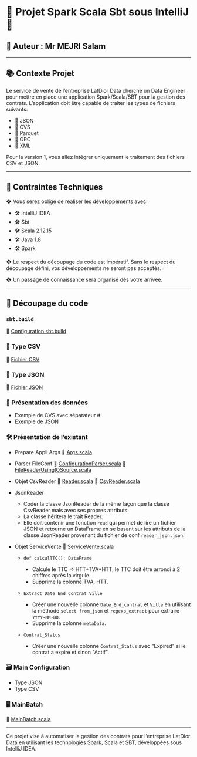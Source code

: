 # 🌟 Projet Spark Scala Sbt sous IntelliJ 🌟

## 👤 Auteur : Mr MEJRI Salam

---

## 📚 Contexte Projet

Le service de vente de l’entreprise LatDior Data cherche un Data Engineer pour mettre en place une application Spark/Scala/SBT pour la gestion des contrats. L’application doit être capable de traiter les types de fichiers suivants:

- 📁 JSON
- 📁 CVS
- 📁 Parquet
- 📁 ORC
- 📁 XML

Pour la version 1, vous allez intégrer uniquement le traitement des fichiers CSV et JSON.

---

## 🔧 Contraintes Techniques

❖ Vous serez obligé de réaliser les développements avec:
- 🛠️ IntelliJ IDEA
- 🛠️ Sbt
- 🛠️ Scala 2.12.15
- 🛠️ Java 1.8
- 🛠️ Spark

❖ Le respect du découpage du code est impératif. Sans le respect du découpage défini, vos développements ne seront pas acceptés.

❖ Un passage de connaissance sera organisé dès votre arrivée.

---

## 📂 Découpage du code

### `sbt.build`
📄 [Configuration sbt.build](https://github.com/mslouma88/SparkProjet/blob/main/build.sbt)

### 📁 Type CSV
📄 [Fichier CSV](https://github.com/mslouma88/SparkProjet/blob/main/src/main/resources/Configuration/reader_csv.json)

### 📁 Type JSON
📄 [Fichier JSON](https://github.com/mslouma88/SparkProjet/blob/main/src/main/resources/Configuration/reader_json.json)

### 📝 Présentation des données

- Exemple de CVS avec séparateur #
- Exemple de JSON

### 🛠️ Présentation de l’existant

- Prepare Appli Args
  📄 [Args.scala](https://github.com/mslouma88/SparkProjet/blob/main/src/main/scala/sda/args/Args.scala)

- Parser FileConf
  📄 [ConfigurationParser.scala](https://github.com/mslouma88/SparkProjet/blob/main/src/main/scala/sda/parser/ConfigurationParser.scala)
  📄 [FileReaderUsingIOSource.scala](https://github.com/mslouma88/SparkProjet/blob/main/src/main/scala/sda/parser/FileReaderUsingIOSource.scala)

- Objet CsvReader
  📄 [Reader.scala](https://github.com/mslouma88/SparkProjet/blob/main/src/main/scala/sda/reader/Reader.scala)
  📄 [CsvReader.scala](https://github.com/mslouma88/SparkProjet/blob/main/src/main/scala/sda/reader/CsvReader.scala)

- JsonReader
  - Coder la classe JsonReader de la même façon que la classe CsvReader mais avec ses propres attributs.
  - La classe héritera le trait Reader.
  - Elle doit contenir une fonction `read` qui permet de lire un fichier JSON et retourne un DataFrame en se basant sur les attributs de la classe JsonReader provenant du fichier de conf `reader_json.json`.

- Objet ServiceVente
  📄 [ServiceVente.scala](https://github.com/mslouma88/SparkProjet/blob/main/src/main/scala/sda/traitement/ServiceVente.scala)

  - `def calculTTC(): DataFrame`
    - Calcule le TTC => HTT+TVA*HTT, le TTC doit être arrondi à 2 chiffres après la virgule.
    - Supprime la colonne TVA, HTT.

  - `Extract_Date_End_Contrat_Ville`
    - Créer une nouvelle colonne `Date_End_contrat` et `Ville` en utilisant la méthode `select from_json` et `regexp_extract` pour extraire `YYYY-MM-DD`.
    - Supprime la colonne `metaData`.

  - `Contrat_Status`
    - Créer une nouvelle colonne `Contrat_Status` avec "Expired" si le contrat a expiré et sinon "Actif".

### 🗃️ Main Configuration

- Type JSON
- Type CSV

### 🖥️ MainBatch

📄 [MainBatch.scala](https://github.com/mslouma88/SparkProjet/blob/main/src/main/scala/sda/main/MainBatch.scala)

---

Ce projet vise à automatiser la gestion des contrats pour l’entreprise LatDior Data en utilisant les technologies Spark, Scala et SBT, développées sous IntelliJ IDEA.
